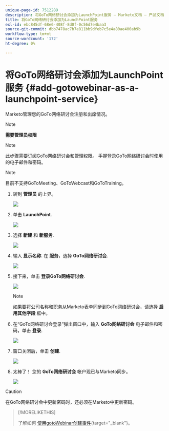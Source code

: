 ```yaml
---
unique-page-id: 7512289
description: 将GoTo网络研讨会添加为LaunchPoint服务 — Marketo文档 — 产品文档
title: 将GoTo网络研讨会添加为LaunchPoint服务
exl-id: ebc845df-68e6-408f-8d0f-0c56d7e4baa3
source-git-commit: dbb7478ac7b7e811bb9dfeb7c5e4a80ae400ab9b
workflow-type: tm+mt
source-wordcount: '172'
ht-degree: 0%

---
```


# 将GoTo网络研讨会添加为LaunchPoint服务 {#add-gotowebinar-as-a-launchpoint-service}

Marketo管理您的GoTo网络研讨会注册和出席情况。

>[!NOTE]
>
>**需要管理员权限**

>[!NOTE]
>
>此步骤需要订阅GoTo网络研讨会和管理权限。 手握登录GoTo网络研讨会时使用的电子邮件和密码。

>[!NOTE]
>
>目前不支持GoToMeeting、GoToWebcast和GoToTraining。

1. 转到 **管理员** 的上界。

   ![](assets/add-gotowebinar-as-a-launchpoint-service-1.png)

1. 单击 **LaunchPoint**.

   ![](assets/add-gotowebinar-as-a-launchpoint-service-2.png)

1. 选择 **新建** 和 **新服务**.

   ![](assets/add-gotowebinar-as-a-launchpoint-service-3.png)

1. 输入 **显示名称**. 在 **服务**，选择 **GoTo网络研讨会**.

   ![](assets/add-gotowebinar-as-a-launchpoint-service-4.png)

1. 接下来，单击 **登录GoTo网络研讨会**.

   ![](assets/add-gotowebinar-as-a-launchpoint-service-5.png)

   >[!NOTE]
   >
   >如果要将公司名称和职务从Marketo表单同步到GoTo网络研讨会，请选择 **启用其他字段** 框中。

1. 在“GoTo网络研讨会登录”弹出窗口中，输入 **GoTo网络研讨会** 电子邮件和密码，单击 **登录**.

   ![](assets/add-gotowebinar-as-a-launchpoint-service-6.png)

1. 窗口关闭后，单击 **创建**.

   ![](assets/add-gotowebinar-as-a-launchpoint-service-7.png)

1. 太棒了！ 您的 **GoTo网络研讨会** 帐户现已与Marketo同步。

   ![](assets/add-gotowebinar-as-a-launchpoint-service-8.png)

>[!CAUTION]
>
>在GoTo网络研讨会中更新密码时，还必须在Marketo中更新密码。

>[!MORELIKETHIS]
>
>了解如何 [使用gotoWebinar创建事件](/help/marketo/product-docs/demand-generation/events/create-an-event/create-an-event-with-gotowebinar.md){target=&quot;_blank&quot;}。
